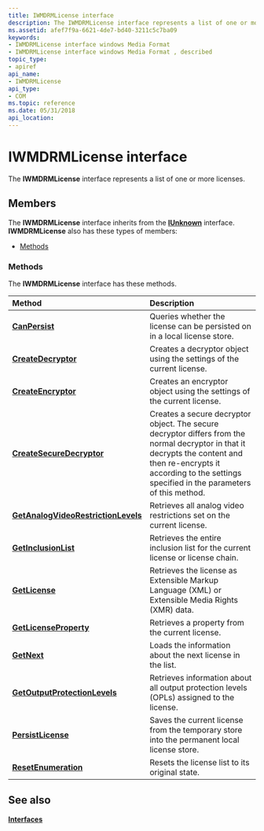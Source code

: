 ```yaml
---
title: IWMDRMLicense interface
description: The IWMDRMLicense interface represents a list of one or more licenses.
ms.assetid: afef7f9a-6621-4de7-bd40-3211c5c7ba09
keywords:
- IWMDRMLicense interface windows Media Format
- IWMDRMLicense interface windows Media Format , described
topic_type:
- apiref
api_name:
- IWMDRMLicense
api_type:
- COM
ms.topic: reference
ms.date: 05/31/2018
api_location: 
---
```


# IWMDRMLicense interface

The **IWMDRMLicense** interface represents a list of one or more licenses.

## Members

The **IWMDRMLicense** interface inherits from the [**IUnknown**](/windows/desktop/api/unknwn/nn-unknwn-iunknown) interface. **IWMDRMLicense** also has these types of members:

-   [Methods](#methods)

### Methods

The **IWMDRMLicense** interface has these methods.



| Method                                                                                   | Description                                                                                                                                                                                                                        |
|:-----------------------------------------------------------------------------------------|:-----------------------------------------------------------------------------------------------------------------------------------------------------------------------------------------------------------------------------------|
| [**CanPersist**](iwmdrmlicense-canpersist.md)                                           | Queries whether the license can be persisted on in a local license store.<br/>                                                                                                                                               |
| [**CreateDecryptor**](iwmdrmlicense-createdecryptor.md)                                 | Creates a decryptor object using the settings of the current license.<br/>                                                                                                                                                   |
| [**CreateEncryptor**](iwmdrmlicense-createencryptor.md)                                 | Creates an encryptor object using the settings of the current license.<br/>                                                                                                                                                  |
| [**CreateSecureDecryptor**](iwmdrmlicense-createsecuredecryptor.md)                     | Creates a secure decryptor object. The secure decryptor differs from the normal decryptor in that it decrypts the content and then re-encrypts it according to the settings specified in the parameters of this method.<br/> |
| [**GetAnalogVideoRestrictionLevels**](iwmdrmlicense-getanalogvideorestrictionlevels.md) | Retrieves all analog video restrictions set on the current license.<br/>                                                                                                                                                     |
| [**GetInclusionList**](iwmdrmlicense-getinclusionlist.md)                               | Retrieves the entire inclusion list for the current license or license chain.<br/>                                                                                                                                           |
| [**GetLicense**](iwmdrmlicense-getlicense.md)                                           | Retrieves the license as Extensible Markup Language (XML) or Extensible Media Rights (XMR) data.<br/>                                                                                                                        |
| [**GetLicenseProperty**](iwmdrmlicense-getlicenseproperty.md)                           | Retrieves a property from the current license.<br/>                                                                                                                                                                          |
| [**GetNext**](iwmdrmlicense-getnext.md)                                                 | Loads the information about the next license in the list.<br/>                                                                                                                                                               |
| [**GetOutputProtectionLevels**](iwmdrmlicense-getoutputprotectionlevels.md)             | Retrieves information about all output protection levels (OPLs) assigned to the license.<br/>                                                                                                                                |
| [**PersistLicense**](iwmdrmlicense-persistlicense.md)                                   | Saves the current license from the temporary store into the permanent local license store.<br/>                                                                                                                              |
| [**ResetEnumeration**](iwmdrmlicense-resetenumeration.md)                               | Resets the license list to its original state.<br/>                                                                                                                                                                          |



 

## See also

<dl> <dt>

[**Interfaces**](drm-interfaces.md)
</dt> </dl>

 


